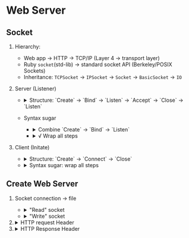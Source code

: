 # Web Server

## Socket

1. Hierarchy: 
    - Web app -> HTTP -> TCP/IP (Layer 4 -> transport layer)
    - Ruby `socket`(std-lib) -> standard socket API (Berkeley/POSIX Sockets)
    - Inheritance: `TCPSocket` -> `IPSocket` -> `Socket` -> `BasicSocket` -> `IO`

1. Server (Listener)
    - <details><summary>Structure: `Create` -> `Bind` -> `Listen` -> `Accept` -> `Close` -> `Listen`</summary>

        ``` ruby
        require 'socket'    # include socket in standard library

        # Step 1: Create
        sock_serv = Socket.new(
            domain,     # :INET => IPv4, :INET6 => IPv6, :UNIX => Unix Socket
            socket_type # :STREAM => TCP, DGRAM => UDP, RAW => ?
        )

        # Step 2: Bind
        addr = Socket.pack_sockaddr_in{
            port,   # int, (1025..48999)
            ip_addr # str, host machine
        }
        sock_serv.bind(addr)

        # Step 3: Listen (only for stream-oriented mode)
        sock_serv.listen(n)    # int, max num of conn, default 5, (1..Socket::SOMAXCONN)
        puts "Listening from host #{ip_addr} at port #{port} ..."

        # Step 4: Accept -> Close loop
        loop do
            conn = sock_serv.accept
            conn.close
        end
        ```
        </details>

    - Syntax sugar
        - <details><summary>Combine `Create` -> `Bind` -> `Listen`</summary>

            ``` ruby
            require 'socket'            # include socket in standard library

            sock_serv = TCPServer.new(  # TCPServer.listen(n) to chang conn, default 5
                ip_addr                 # str, host machine, default "127.0.0.1"
                port,                   # int, (1025..48999)
            )
            # server = Socket.tcp_server_sockets(port)    # same, default at localhost

            Socket.accept_loop(sock_serv) do |conn|
                conn.close              # next conn won't accepted until the block returns.
            end                         # Use Thread for multiple clients
            ```
            </details>

        - <details><summary>√ Wrap all steps</summary>

            ``` ruby
            require 'socket'

            Socket.tcp_server_sockets(host=nil, port) do |conn|
                conn.close
            end
            ```
            </details>

1. Client (Initate)
    - <details><summary>Structure: `Create` -> `Connect` -> `Close`</summary>

        ``` ruby
        require 'socket'    # include socket in standard library

        # Step 1: Create (same as server)
        sock_clnt = Socket.new(
            domain,     # :INET => IPv4, :INET6 => IPv6, :UNIX => Unix Socket
            socket_type # :STREAM => TCP, DGRAM => UDP, RAW => ?
        )

        # Step 2: Connect
        serv_addr = sock_clnt.pack_sockaddr_in{
            port,   # int, (1025..48999)
            ip_addr # str, host machine
        }
        sock_clnt.connect(serv_addr)
        ```
        </summary>

    - <details><summary>Syntax sugar: wrap all steps</summary>

        ``` ruby
        require 'socket'

        sock_clnt = TCPSocket.new(
            ip_addr                 # str, target server
            port,                   # int, (1025..48999)
        )
        ```
    </details>

## Create Web Server

1. Socket connection -> file
    - <details><summary>"Read" socket</summary>

        ```ruby
        require 'socket'

        Socket.tcp_server_loop(1234) do |conn|
            puts conn.gets
            conn.close
        end
        ```
        </details>

    - <details><summary>"Write" socket</summary>

        ```ruby
        require 'socket'

        sock_clnt = TCPSocket.new("localhost", 1234)
        sock_clnt.write(str)
        ```
        </details>

1. <details><Summary>HTTP request Header</Summary>

    ``` http
    GET /hello.htm HTTP/1.1
    User-Agent: Mozilla/4.0 (compatible; MSIE5.0; Windows NT)
    Host: www.tutorialpoint.com
    Accept-Language: en-us
    Accept-Encoding: gzip, deflate
    Connection: Keep-Alive
    ```

    </details>

1. <details><Summary>HTTP Response Header</Summary>

    ``` httP
    GET /hello.htm HTTP/1.1
    User-Agent: Mozilla/4.0 (compatible; MSIE5.0; Windows NT)
    Host: www.tutorialpoint.com
    Accept-Language: en-us
    Accept-Encoding: gzip, deflate
    Connection: Keep-Alive
    ```

    </details>
